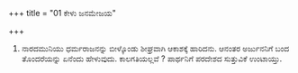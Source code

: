 +++
title = "01 ಕೇಳು ಜನಮೇಜಯ"

+++
1. ನಾರದಮುನಿಯು ಧರ್ಮರಾಜನನ್ನು ಬೀಳ್ಕೊಂಡು ಶೀಘ್ರವಾಗಿ  ಆಕಾಶಕ್ಕೆ  ಹಾರಿದನು. ಆನಂತರ ಅರ್ಜುನನಿಗೆ ಬಂದ ತೊಂದರೆಯನ್ನು ಏನೆಂದು ಹೇಳುವುದು. ಕಾಲಗತಿಯಲ್ಲವೆ ? ಪಾರ್ಥನಿಗೆ ಪರದೇಶದ ಸುತ್ತುವಿಕೆ ಉಂಟಾಯ್ತು.